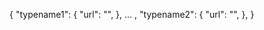 {
    "typename1": {
        "url": "",
    },
    ... ,
    "typename2": {
        "url": "",
    },
}

